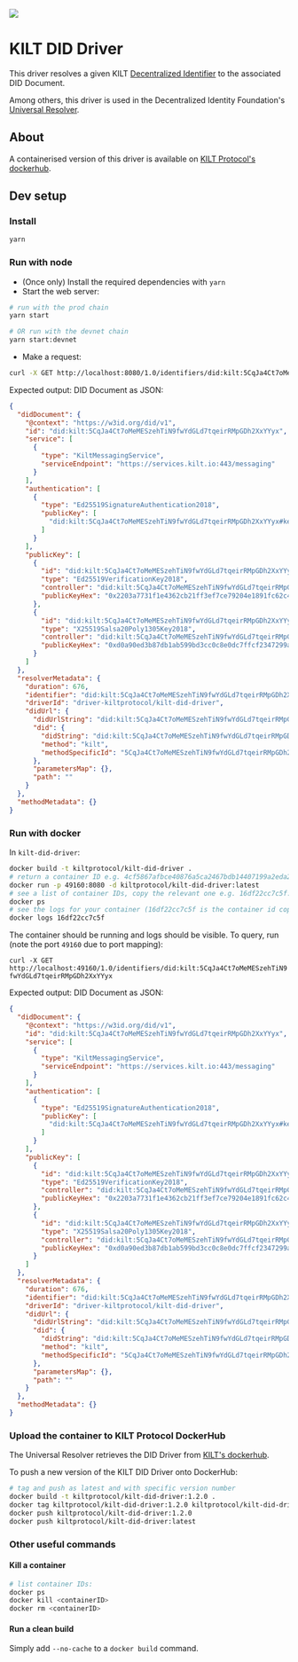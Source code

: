 [![](https://user-images.githubusercontent.com/39338561/122415864-8d6a7c00-cf88-11eb-846f-a98a936f88da.png)
](https://kilt.io)

# KILT DID Driver

This driver resolves a given KILT [Decentralized Identifier](https://w3c-ccg.github.io/did-spec/) to the associated DID Document.

Among others, this driver is used in the Decentralized Identity Foundation's [Universal Resolver](https://github.com/decentralized-identity/universal-resolver).

## About

A containerised version of this driver is available on [KILT Protocol's dockerhub](https://hub.docker.com/r/kiltprotocol/kilt-did-driver).

## Dev setup

### Install

```bash
yarn
```

### Run with node

- (Once only) Install the required dependencies with `yarn`
- Start the web server:

```bash
# run with the prod chain
yarn start

# OR run with the devnet chain
yarn start:devnet
```

- Make a request:

```bash
curl -X GET http://localhost:8080/1.0/identifiers/did:kilt:5CqJa4Ct7oMeMESzehTiN9fwYdGLd7tqeirRMpGDh2XxYYyx
```

Expected output: DID Document as JSON:

```json
{
  "didDocument": {
    "@context": "https://w3id.org/did/v1",
    "id": "did:kilt:5CqJa4Ct7oMeMESzehTiN9fwYdGLd7tqeirRMpGDh2XxYYyx",
    "service": [
      {
        "type": "KiltMessagingService",
        "serviceEndpoint": "https://services.kilt.io:443/messaging"
      }
    ],
    "authentication": [
      {
        "type": "Ed25519SignatureAuthentication2018",
        "publicKey": [
          "did:kilt:5CqJa4Ct7oMeMESzehTiN9fwYdGLd7tqeirRMpGDh2XxYYyx#key-1"
        ]
      }
    ],
    "publicKey": [
      {
        "id": "did:kilt:5CqJa4Ct7oMeMESzehTiN9fwYdGLd7tqeirRMpGDh2XxYYyx#key-1",
        "type": "Ed25519VerificationKey2018",
        "controller": "did:kilt:5CqJa4Ct7oMeMESzehTiN9fwYdGLd7tqeirRMpGDh2XxYYyx",
        "publicKeyHex": "0x2203a7731f1e4362cb21ff3ef7ce79204e1891fc62c4657040753283a00300d8"
      },
      {
        "id": "did:kilt:5CqJa4Ct7oMeMESzehTiN9fwYdGLd7tqeirRMpGDh2XxYYyx#key-2",
        "type": "X25519Salsa20Poly1305Key2018",
        "controller": "did:kilt:5CqJa4Ct7oMeMESzehTiN9fwYdGLd7tqeirRMpGDh2XxYYyx",
        "publicKeyHex": "0xd0a90ed3b87db1ab599bd3cc0c8e0dc7ffcf2347299a6d494567a14f06861952"
      }
    ]
  },
  "resolverMetadata": {
    "duration": 676,
    "identifier": "did:kilt:5CqJa4Ct7oMeMESzehTiN9fwYdGLd7tqeirRMpGDh2XxYYyx",
    "driverId": "driver-kiltprotocol/kilt-did-driver",
    "didUrl": {
      "didUrlString": "did:kilt:5CqJa4Ct7oMeMESzehTiN9fwYdGLd7tqeirRMpGDh2XxYYyx",
      "did": {
        "didString": "did:kilt:5CqJa4Ct7oMeMESzehTiN9fwYdGLd7tqeirRMpGDh2XxYYyx",
        "method": "kilt",
        "methodSpecificId": "5CqJa4Ct7oMeMESzehTiN9fwYdGLd7tqeirRMpGDh2XxYYyx"
      },
      "parametersMap": {},
      "path": ""
    }
  },
  "methodMetadata": {}
}
```

### Run with docker

In `kilt-did-driver`:

```bash
docker build -t kiltprotocol/kilt-did-driver .
# return a container ID e.g. 4cf5867afbce40876a5ca2467bdb14407199a2eda29a89df1f98514c77cce6bc:
docker run -p 49160:8080 -d kiltprotocol/kilt-did-driver:latest
# see a list of container IDs, copy the relevant one e.g. 16df22cc7c5f:
docker ps
# see the logs for your container (16df22cc7c5f is the container id copied at the previous step):
docker logs 16df22cc7c5f
```

The container should be running and logs should be visible.
To query, run (note the port `49160` due to port mapping):

`curl -X GET http://localhost:49160/1.0/identifiers/did:kilt:5CqJa4Ct7oMeMESzehTiN9fwYdGLd7tqeirRMpGDh2XxYYyx`

Expected output: DID Document as JSON:

```json
{
  "didDocument": {
    "@context": "https://w3id.org/did/v1",
    "id": "did:kilt:5CqJa4Ct7oMeMESzehTiN9fwYdGLd7tqeirRMpGDh2XxYYyx",
    "service": [
      {
        "type": "KiltMessagingService",
        "serviceEndpoint": "https://services.kilt.io:443/messaging"
      }
    ],
    "authentication": [
      {
        "type": "Ed25519SignatureAuthentication2018",
        "publicKey": [
          "did:kilt:5CqJa4Ct7oMeMESzehTiN9fwYdGLd7tqeirRMpGDh2XxYYyx#key-1"
        ]
      }
    ],
    "publicKey": [
      {
        "id": "did:kilt:5CqJa4Ct7oMeMESzehTiN9fwYdGLd7tqeirRMpGDh2XxYYyx#key-1",
        "type": "Ed25519VerificationKey2018",
        "controller": "did:kilt:5CqJa4Ct7oMeMESzehTiN9fwYdGLd7tqeirRMpGDh2XxYYyx",
        "publicKeyHex": "0x2203a7731f1e4362cb21ff3ef7ce79204e1891fc62c4657040753283a00300d8"
      },
      {
        "id": "did:kilt:5CqJa4Ct7oMeMESzehTiN9fwYdGLd7tqeirRMpGDh2XxYYyx#key-2",
        "type": "X25519Salsa20Poly1305Key2018",
        "controller": "did:kilt:5CqJa4Ct7oMeMESzehTiN9fwYdGLd7tqeirRMpGDh2XxYYyx",
        "publicKeyHex": "0xd0a90ed3b87db1ab599bd3cc0c8e0dc7ffcf2347299a6d494567a14f06861952"
      }
    ]
  },
  "resolverMetadata": {
    "duration": 676,
    "identifier": "did:kilt:5CqJa4Ct7oMeMESzehTiN9fwYdGLd7tqeirRMpGDh2XxYYyx",
    "driverId": "driver-kiltprotocol/kilt-did-driver",
    "didUrl": {
      "didUrlString": "did:kilt:5CqJa4Ct7oMeMESzehTiN9fwYdGLd7tqeirRMpGDh2XxYYyx",
      "did": {
        "didString": "did:kilt:5CqJa4Ct7oMeMESzehTiN9fwYdGLd7tqeirRMpGDh2XxYYyx",
        "method": "kilt",
        "methodSpecificId": "5CqJa4Ct7oMeMESzehTiN9fwYdGLd7tqeirRMpGDh2XxYYyx"
      },
      "parametersMap": {},
      "path": ""
    }
  },
  "methodMetadata": {}
}
```

### Upload the container to KILT Protocol DockerHub

The Universal Resolver retrieves the DID Driver from [KILT's dockerhub](https://hub.docker.com/u/kiltprotocol).

To push a new version of the KILT DID Driver onto DockerHub:

```bash
# tag and push as latest and with specific version number
docker build -t kiltprotocol/kilt-did-driver:1.2.0 .
docker tag kiltprotocol/kilt-did-driver:1.2.0 kiltprotocol/kilt-did-driver:latest
docker push kiltprotocol/kilt-did-driver:1.2.0
docker push kiltprotocol/kilt-did-driver:latest
```

### Other useful commands

#### Kill a container

```bash
# list container IDs:
docker ps
docker kill <containerID>
docker rm <containerID>
```

#### Run a clean build

Simply add `--no-cache` to a `docker build` command.
